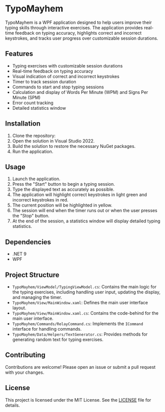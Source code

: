 # TypoMayhem

TypoMayhem is a WPF application designed to help users improve their typing skills through interactive exercises. The application provides real-time feedback on typing accuracy, highlights correct and incorrect keystrokes, and tracks user progress over customizable session durations.

## Features

- Typing exercises with customizable session durations
- Real-time feedback on typing accuracy
- Visual indication of correct and incorrect keystrokes
- Timer to track session duration
- Commands to start and stop typing sessions
- Calculation and display of Words Per Minute (WPM) and Signs Per Minute (SPM)
- Error count tracking
- Detailed statistics window

## Installation

1. Clone the repository:
2. Open the solution in Visual Studio 2022.
3. Build the solution to restore the necessary NuGet packages.
4. Run the application.

## Usage

1. Launch the application.
2. Press the "Start" button to begin a typing session.
3. Type the displayed text as accurately as possible.
4. The application will highlight correct keystrokes in light green and incorrect keystrokes in red.
5. The current position will be highlighted in yellow.
6. The session will end when the timer runs out or when the user presses the "Stop" button.
7. At the end of the session, a statistics window will display detailed typing statistics.

## Dependencies

- .NET 9
- WPF

## Project Structure

- `TypoMayhem/ViewModel/TypingViewModel.cs`: Contains the main logic for the typing exercises, including handling user input, updating the display, and managing the timer.
- `TypoMayhem/View/MainWindow.xaml`: Defines the main user interface layout.
- `TypoMayhem/View/MainWindow.xaml.cs`: Contains the code-behind for the main user interface.
- `TypoMayhem/Commands/RelayCommand.cs`: Implements the `ICommand` interface for handling commands.
- `TypoMayhem/Data/Helpers/TextGenerator.cs`: Provides methods for generating random text for typing exercises.

## Contributing

Contributions are welcome! Please open an issue or submit a pull request with your changes.

## License

This project is licensed under the MIT License. See the [LICENSE](LICENSE) file for details.
